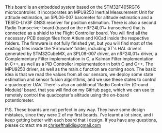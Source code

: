 This board is an embedded system based on the STM32F405RGT6 microcontroller. It incorporates an MPU9250 Inertial
Measurement Unit for attitude estimation, an SPL06-007 barometer for altitude estimation and a TESEO-LIV3F GNSS
receiver for position estimation. There is also a second Radio Transceiver board (based on the nRF24L01+ transceiver)
that is connected as a shield to the Flight Controller board. You will find all the necessary PCB design files from
Altium and KiCad inside the respective folders. The firmware is not fully finished yet, but you will find most of the
existing files inside the 'Firmware' folder, including ST's HAL drivers generated by STM32CubeMX, an SPL06-007
driver, an nRF24L01+ driver, a Complementary Filter implementation in C, a Kalman Filter implementation in C++, as well
as a PID Controller implementation in both C and C++. The MPU9250 driver, as well as the main.c function are coming
soon. The basic idea is that we read the values from all our sensors, we deploy some state estimation and sensor
fusion algorithms, and we use these states to control a quadcopter UAV. There is also an additional 'Radio Controller
(Ground Module)' board, that you will find on my GitHub page, which we can use to remotely control the quadcopter's
altitude using the on-board potentiometer.

P.S. These boards are not perfect in any way. They have some design mistakes, since they were 2 of my first boards.
I've learnt a lot since, and i keep getting better with each board that i design. If you have any questions, please
contact me at chrisefthalidis@gmail.com
